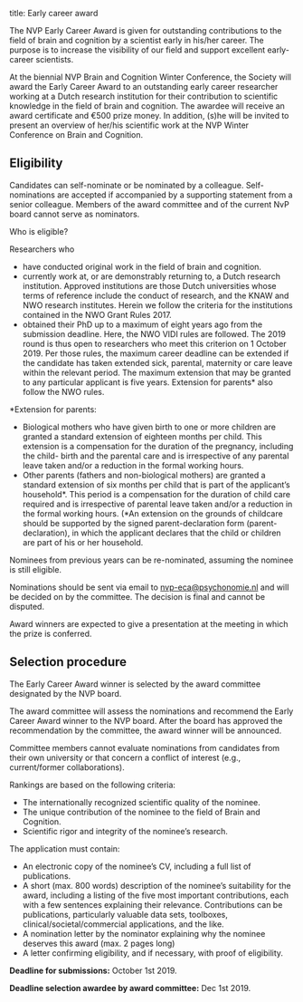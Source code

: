 title: Early career award


The NVP Early Career Award is given for outstanding contributions to the field of brain and cognition by a scientist early in his/her career. The purpose is to increase the visibility of our field and support excellent early-career scientists.

At the biennial NVP Brain and Cognition Winter Conference, the Society will award the Early Career Award to an outstanding early career researcher working at a Dutch research institution for their contribution to scientific knowledge in the field of brain and cognition. The awardee will receive an award certificate and €500 prize money. In addition, (s)he will be invited to present an overview of her/his scientific work at the NVP Winter Conference on Brain and Cognition.


## Eligibility

Candidates can self-nominate or be nominated by a colleague. Self-nominations are accepted if accompanied by a supporting statement from a senior colleague. Members of the award committee and of the current NvP board cannot serve as nominators.

Who is eligible?

Researchers who

- have conducted original work in the field of brain and cognition.
- currently work at, or are demonstrably returning to, a Dutch research institution. Approved institutions are those Dutch universities whose terms of reference include the conduct of research, and the KNAW and NWO research institutes. Herein we follow the criteria for the institutions contained in the NWO Grant Rules 2017.
- obtained their PhD up to a maximum of eight years ago from the submission deadline. Here, the NWO VIDI rules are followed. The 2019 round is thus open to researchers who meet this criterion on 1 October 2019. Per those rules, the maximum career deadline can be extended if the candidate has taken extended sick, parental, maternity or care leave within the relevant period. The maximum extension that may be granted to any particular applicant is five years. Extension for parents* also follow the NWO rules.

\*Extension for parents:

- Biological mothers who have given birth to one or more children are granted a standard extension of eighteen months per child. This extension is a compensation for the duration of the pregnancy, including the child- birth and the parental care and is irrespective of any parental leave taken and/or a reduction in the formal working hours.
- Other parents (fathers and non-biological mothers) are granted a standard extension of six months per child that is part of the applicant’s household\*. This period is a compensation for the duration of child care required and is irrespective of parental leave taken and/or a reduction in the formal working hours. (\*An extension on the grounds of childcare should be supported by the signed parent-declaration form (parent-declaration), in which the applicant declares that the child or children are part of his or her household.

Nominees from previous years can be re-nominated, assuming the nominee is still eligible.

Nominations should be sent via email to <nvp-eca@psychonomie.nl> and will be decided on by the committee. The decision is final and cannot be disputed.

Award winners are expected to give a presentation at the meeting in which the prize is conferred.

## Selection procedure

The Early Career Award winner is selected by the award committee designated by the NVP board.

The award committee will assess the nominations and recommend the Early Career Award winner to the NVP board. After the board has approved the recommendation by the committee, the award winner will be announced.

Committee members cannot evaluate nominations from candidates from their own university or that concern a conflict of interest (e.g., current/former collaborations).

Rankings are based on the following criteria:

- The internationally recognized scientific quality of the nominee.
- The unique contribution of the nominee to the field of Brain and Cognition.
- Scientific rigor and integrity of the nominee’s research.

The application must contain:

- An electronic copy of the nominee’s CV, including a full list of publications.
- A short (max. 800 words) description of the nominee’s suitability for the award, including a listing of the five most important contributions, each with a few sentences explaining their relevance. Contributions can be publications, particularly valuable data sets, toolboxes, clinical/societal/commercial applications, and the like.
- A nomination letter by the nominator explaining why the nominee deserves this award (max. 2 pages long)
- A letter confirming eligibility, and if necessary, with proof of eligibility.

__Deadline for submissions:__ October 1st 2019.

__Deadline selection awardee by award committee:__ Dec 1st 2019.
